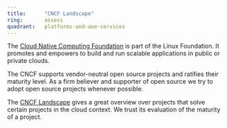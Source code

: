 ```yaml
---
title:      "CNCF Landscape"
ring:       assess
quadrant:   platforms-and-aoe-services
---
```


The [Cloud Native Computing Foundation](https://www.cncf.io) is part of the Linux Foundation.
It promotes and empowers to build and run scalable applications in public or private clouds.

The CNCF supports vendor-neutral open source projects and ratifies their maturity level.
As a firm believer and supporter of open source we try to adopt open source projects
whenever possible.

The [CNCF Landscape](https://landscape.cncf.io) gives a great overview over projects that
solve certain projects in the cloud context. We trust its evaluation of the maturity of a project.
